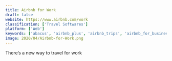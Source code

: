 ```yaml
---
title: Airbnb for Work
draft: false 
website: https://www.airbnb.com/work
classification: ['Travel Softwares']
platform: ['Web']
keywords: ['abacus', 'airbnb_plus', 'airbnb_trips', 'airbnb_for_business', 'amtrav', 'bungalow', 'certify', 'deem', 'egencia', 'nextravel', 'nexonia', 'recharge', 'rydoo', 'splittable', 'travelbank', 'travelperk', 'travelstop', 'webexpenses']
image: 2020/04/Airbnb-for-Work.png
---
```

There’s a new way to travel for work